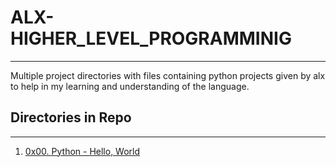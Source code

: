 # ALX-HIGHER_LEVEL_PROGRAMMINIG
---

Multiple project directories with files containing python projects given by alx to help in my learning and understanding of the language.

## Directories in Repo
---
1. [0x00. Python - Hello, World](https://github.com/Code-Addict01/alx-higher_level_programming/tree/master/0x00-python-hello_world)
